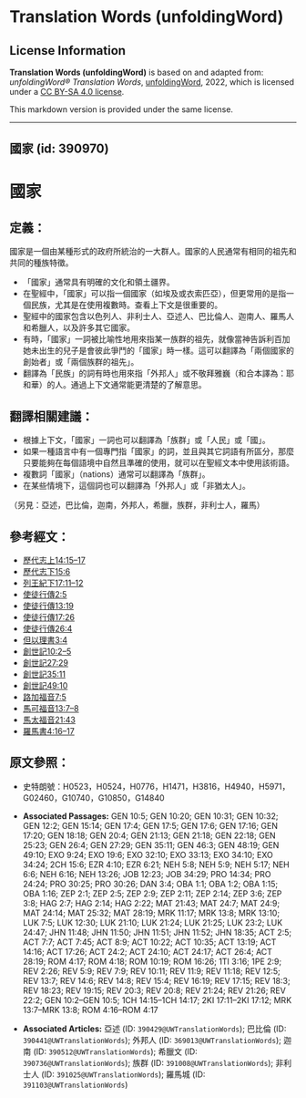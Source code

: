 # Translation Words (unfoldingWord)

## License Information

**Translation Words (unfoldingWord)** is based on and adapted from: _unfoldingWord® Translation Words_, [unfoldingWord](https://unfoldingword.org/utw), 2022, which is licensed under a [CC BY-SA 4.0 license](https://creativecommons.org/licenses/by-sa/4.0/legalcode.en).

This markdown version is provided under the same license.



--------------------------------

## 國家 (id: 390970)

國家
==

定義：
---

國家是一個由某種形式的政府所統治的一大群人。國家的人民通常有相同的祖先和共同的種族特徵。

* 「國家」通常具有明確的文化和領土疆界。
* 在聖經中，「國家」可以指一個國家（如埃及或衣索匹亞），但更常用的是指一個民族，尤其是在使用複數時。查看上下文是很重要的。
* 聖經中的國家包含以色列人、非利士人、亞述人、巴比倫人、迦南人、羅馬人和希臘人，以及許多其它國家。
* 有時，「國家」一詞被比喻性地用來指某一族群的祖先，就像當神告訴利百加她未出生的兒子是會彼此爭鬥的「國家」時一樣。這可以翻譯為「兩個國家的創始者」或「兩個族群的祖先」。
* 翻譯為「民族」的詞有時也用來指「外邦人」或不敬拜雅巍（和合本譯為：耶和華）的人。通過上下文通常能更清楚的了解意思。

翻譯相關建議：
-------

* 根據上下文，「國家」一詞也可以翻譯為「族群」或「人民」或「國」。
* 如果一種語言中有一個專門指「國家」的詞，並且與其它詞語有所區分，那麼只要能夠在每個語境中自然且準確的使用，就可以在聖經文本中使用該術語。
* 複數詞「國家」（nations）通常可以翻譯為「族群」。
* 在某些情境下，這個詞也可以翻譯為「外邦人」或「非猶太人」。

（另見：亞述，巴比倫，迦南，外邦人，希臘，族群，非利士人，羅馬）

參考經文：
-----

* [歷代志上14:15–17](https://ref.ly/1Chr14:15-1Chr14:17)
* [歷代志下15:6](https://ref.ly/2Chr15:6)
* [列王紀下17:11–12](https://ref.ly/2Kgs17:11-2Kgs17:12)
* [使徒行傳2:5](https://ref.ly/Acts2:5)
* [使徒行傳13:19](https://ref.ly/Acts13:19)
* [使徒行傳17:26](https://ref.ly/Acts17:26)
* [使徒行傳26:4](https://ref.ly/Acts26:4)
* [但以理書3:4](https://ref.ly/Dan3:4)
* [創世記10:2–5](https://ref.ly/Gen10:2-Gen10:5)
* [創世記27:29](https://ref.ly/Gen27:29)
* [創世記35:11](https://ref.ly/Gen35:11)
* [創世記49:10](https://ref.ly/Gen49:10)
* [路加福音7:5](https://ref.ly/Luke7:5)
* [馬可福音13:7–8](https://ref.ly/Mark13:7-Mark13:8)
* [馬太福音21:43](https://ref.ly/Matt21:43)
* [羅馬書4:16–17](https://ref.ly/Rom4:16-Rom4:17)

原文參照：
-----

* 史特朗號：H0523，H0524，H0776，H1471，H3816，H4940，H5971，G02460，G10740，G10850，G14840

* **Associated Passages:** GEN 10:5; GEN 10:20; GEN 10:31; GEN 10:32; GEN 12:2; GEN 15:14; GEN 17:4; GEN 17:5; GEN 17:6; GEN 17:16; GEN 17:20; GEN 18:18; GEN 20:4; GEN 21:13; GEN 21:18; GEN 22:18; GEN 25:23; GEN 26:4; GEN 27:29; GEN 35:11; GEN 46:3; GEN 48:19; GEN 49:10; EXO 9:24; EXO 19:6; EXO 32:10; EXO 33:13; EXO 34:10; EXO 34:24; 2CH 15:6; EZR 4:10; EZR 6:21; NEH 5:8; NEH 5:9; NEH 5:17; NEH 6:6; NEH 6:16; NEH 13:26; JOB 12:23; JOB 34:29; PRO 14:34; PRO 24:24; PRO 30:25; PRO 30:26; DAN 3:4; OBA 1:1; OBA 1:2; OBA 1:15; OBA 1:16; ZEP 2:1; ZEP 2:5; ZEP 2:9; ZEP 2:11; ZEP 2:14; ZEP 3:6; ZEP 3:8; HAG 2:7; HAG 2:14; HAG 2:22; MAT 21:43; MAT 24:7; MAT 24:9; MAT 24:14; MAT 25:32; MAT 28:19; MRK 11:17; MRK 13:8; MRK 13:10; LUK 7:5; LUK 12:30; LUK 21:10; LUK 21:24; LUK 21:25; LUK 23:2; LUK 24:47; JHN 11:48; JHN 11:50; JHN 11:51; JHN 11:52; JHN 18:35; ACT 2:5; ACT 7:7; ACT 7:45; ACT 8:9; ACT 10:22; ACT 10:35; ACT 13:19; ACT 14:16; ACT 17:26; ACT 24:2; ACT 24:10; ACT 24:17; ACT 26:4; ACT 28:19; ROM 4:17; ROM 4:18; ROM 10:19; ROM 16:26; 1TI 3:16; 1PE 2:9; REV 2:26; REV 5:9; REV 7:9; REV 10:11; REV 11:9; REV 11:18; REV 12:5; REV 13:7; REV 14:6; REV 14:8; REV 15:4; REV 16:19; REV 17:15; REV 18:3; REV 18:23; REV 19:15; REV 20:3; REV 20:8; REV 21:24; REV 21:26; REV 22:2; GEN 10:2–GEN 10:5; 1CH 14:15–1CH 14:17; 2KI 17:11–2KI 17:12; MRK 13:7–MRK 13:8; ROM 4:16–ROM 4:17
* **Associated Articles:** 亞述 (ID: `390429@UWTranslationWords`); 巴比倫 (ID: `390441@UWTranslationWords`); 外邦人 (ID: `369013@UWTranslationWords`); 迦南 (ID: `390512@UWTranslationWords`); 希臘文 (ID: `390736@UWTranslationWords`); 族群 (ID: `391008@UWTranslationWords`); 非利士人 (ID: `391025@UWTranslationWords`); 羅馬城 (ID: `391103@UWTranslationWords`)

